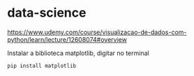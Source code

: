 # data-science
https://www.udemy.com/course/visualizacao-de-dados-com-python/learn/lecture/12608074#overview

Instalar a biblioteca matplotlib, digitar no terminal  
~~~python
pip install matplotlib
~~~
